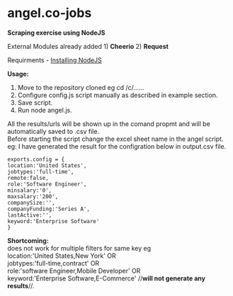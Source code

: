 angel.co-jobs
=============

**Scraping exercise using NodeJS**

External Modules already added 1) **Cheerio** 2) **Request**

Requirments -  [Installing NodeJS](http://nodejs.org/download/) 



**Usage:**

1. Move to the repository cloned eg cd /c/......    
2. Configure config.js script manually as described in example section.    
3. Save script.    
4. Run node angel.js.

All the results/urls will be shown up in the comand propmt and will be automatically saved to .csv file.    
Before starting the script change the excel sheet name in the angel script.    
eg: I have generated the result for the configration below in output.csv file.

```
exports.config = {
location:'United States',
jobtypes:'full-time', 
remote:false,
role:'Software Engineer',
minsalary:'0',
maxsalary:'200',
companySize:'',
companyFunding:'Series A',
lastActive:'',
keyword:'Enterprise Software'
}

```
**Shortcoming:**    
does not work for multiple filters for same key eg     
location:'United States,New York' OR    
jobtypes:'full-time,contract' OR    
role:'software Engineer,Mobile Developer' OR    
keyword:'Enterprise Software,E-Commerce' //**will not generate any results**//.



 



